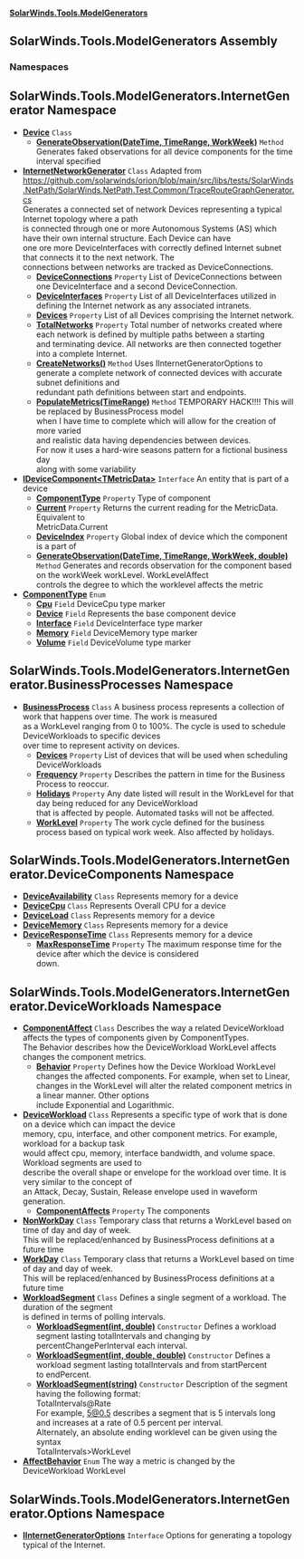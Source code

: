 #### [SolarWinds.Tools.ModelGenerators](index.md 'index')

## SolarWinds.Tools.ModelGenerators Assembly
### Namespaces

<a name='SolarWinds.Tools.ModelGenerators.InternetGenerator'></a>

## SolarWinds.Tools.ModelGenerators.InternetGenerator Namespace
- **[Device](Device.md 'SolarWinds.Tools.ModelGenerators.InternetGenerator.Device')** `Class`
  - **[GenerateObservation(DateTime, TimeRange, WorkWeek)](Device.GenerateObservation(DateTime,TimeRange,WorkWeek).md 'SolarWinds.Tools.ModelGenerators.InternetGenerator.Device.GenerateObservation(System.DateTime, SolarWinds.Tools.DataGeneration.Helpers.Models.TimeRange, SolarWinds.Tools.ModelGenerators.InternetGenerator.DeviceWorkloads.WorkWeek)')** `Method` Generates faked observations for all device components for the time interval specified
- **[InternetNetworkGenerator](InternetNetworkGenerator.md 'SolarWinds.Tools.ModelGenerators.InternetGenerator.InternetNetworkGenerator')** `Class` Adapted from  
  https://github.com/solarwinds/orion/blob/main/src/libs/tests/SolarWinds.NetPath/SolarWinds.NetPath.Test.Common/TraceRouteGraphGenerator.cs  
  Generates a connected set of network Devices representing a typical Internet topology where a path  
  is connected through one or more Autonomous Systems (AS) which have their own internal structure. Each Device can have  
  one ore more DeviceInterfaces with correctly defined Internet subnet that connects it to  the next network. The  
  connections between networks are tracked as DeviceConnections.
  - **[DeviceConnections](InternetNetworkGenerator.DeviceConnections.md 'SolarWinds.Tools.ModelGenerators.InternetGenerator.InternetNetworkGenerator.DeviceConnections')** `Property` List of DeviceConnections between one DeviceInterface and a second DeviceConnection.
  - **[DeviceInterfaces](InternetNetworkGenerator.DeviceInterfaces.md 'SolarWinds.Tools.ModelGenerators.InternetGenerator.InternetNetworkGenerator.DeviceInterfaces')** `Property` List of all DeviceInterfaces utilized in defining the Internet network as any associated intranets.
  - **[Devices](InternetNetworkGenerator.Devices.md 'SolarWinds.Tools.ModelGenerators.InternetGenerator.InternetNetworkGenerator.Devices')** `Property` List of all Devices comprising the Internet network.
  - **[TotalNetworks](InternetNetworkGenerator.TotalNetworks.md 'SolarWinds.Tools.ModelGenerators.InternetGenerator.InternetNetworkGenerator.TotalNetworks')** `Property` Total number of networks created where each network is defined by multiple paths between a starting  
    and terminating device. All networks are then connected together into a complete Internet.
  - **[CreateNetworks()](InternetNetworkGenerator.CreateNetworks().md 'SolarWinds.Tools.ModelGenerators.InternetGenerator.InternetNetworkGenerator.CreateNetworks()')** `Method` Uses IInternetGeneratorOptions to generate a complete network of connected devices with accurate subnet definitions and  
    redundant path definitions between start and endpoints.
  - **[PopulateMetrics(TimeRange)](InternetNetworkGenerator.PopulateMetrics(TimeRange).md 'SolarWinds.Tools.ModelGenerators.InternetGenerator.InternetNetworkGenerator.PopulateMetrics(SolarWinds.Tools.DataGeneration.Helpers.Models.TimeRange)')** `Method` TEMPORARY HACK!!!! This will be replaced by BusinessProcess model  
    when I have time to complete which will allow for the creation of more varied  
    and realistic data having dependencies between devices.  
    For now it uses a hard-wire seasons pattern for a fictional business day  
    along with some variability
- **[IDeviceComponent&lt;TMetricData&gt;](IDeviceComponent_TMetricData_.md 'SolarWinds.Tools.ModelGenerators.InternetGenerator.IDeviceComponent<TMetricData>')** `Interface` An entity that is part of a device
  - **[ComponentType](IDeviceComponent_TMetricData_.ComponentType.md 'SolarWinds.Tools.ModelGenerators.InternetGenerator.IDeviceComponent<TMetricData>.ComponentType')** `Property` Type of component
  - **[Current](IDeviceComponent_TMetricData_.Current.md 'SolarWinds.Tools.ModelGenerators.InternetGenerator.IDeviceComponent<TMetricData>.Current')** `Property` Returns the current reading for the MetricData. Equivalent to  
    MetricData.Current
  - **[DeviceIndex](IDeviceComponent_TMetricData_.DeviceIndex.md 'SolarWinds.Tools.ModelGenerators.InternetGenerator.IDeviceComponent<TMetricData>.DeviceIndex')** `Property` Global index of device which the component is a part of
  - **[GenerateObservation(DateTime, TimeRange, WorkWeek, double)](IDeviceComponent_TMetricData_.GenerateObservation(DateTime,TimeRange,WorkWeek,double).md 'SolarWinds.Tools.ModelGenerators.InternetGenerator.IDeviceComponent<TMetricData>.GenerateObservation(System.DateTime, SolarWinds.Tools.DataGeneration.Helpers.Models.TimeRange, SolarWinds.Tools.ModelGenerators.InternetGenerator.DeviceWorkloads.WorkWeek, double)')** `Method` Generates and records observation for the component based on the workWeek workLevel. WorkLevelAffect  
    controls the degree to which the worklevel affects the metric
- **[ComponentType](ComponentType.md 'SolarWinds.Tools.ModelGenerators.InternetGenerator.ComponentType')** `Enum`
  - **[Cpu](ComponentType.md#SolarWinds.Tools.ModelGenerators.InternetGenerator.ComponentType.Cpu 'SolarWinds.Tools.ModelGenerators.InternetGenerator.ComponentType.Cpu')** `Field` DeviceCpu type marker
  - **[Device](ComponentType.md#SolarWinds.Tools.ModelGenerators.InternetGenerator.ComponentType.Device 'SolarWinds.Tools.ModelGenerators.InternetGenerator.ComponentType.Device')** `Field` Represents the base component device
  - **[Interface](ComponentType.md#SolarWinds.Tools.ModelGenerators.InternetGenerator.ComponentType.Interface 'SolarWinds.Tools.ModelGenerators.InternetGenerator.ComponentType.Interface')** `Field` DeviceInterface type marker
  - **[Memory](ComponentType.md#SolarWinds.Tools.ModelGenerators.InternetGenerator.ComponentType.Memory 'SolarWinds.Tools.ModelGenerators.InternetGenerator.ComponentType.Memory')** `Field` DeviceMemory type marker
  - **[Volume](ComponentType.md#SolarWinds.Tools.ModelGenerators.InternetGenerator.ComponentType.Volume 'SolarWinds.Tools.ModelGenerators.InternetGenerator.ComponentType.Volume')** `Field` DeviceVolume type marker

<a name='SolarWinds.Tools.ModelGenerators.InternetGenerator.BusinessProcesses'></a>

## SolarWinds.Tools.ModelGenerators.InternetGenerator.BusinessProcesses Namespace
- **[BusinessProcess](BusinessProcess.md 'SolarWinds.Tools.ModelGenerators.InternetGenerator.BusinessProcesses.BusinessProcess')** `Class` A business process represents a collection of work that happens over time. The work is measured  
  as a WorkLevel ranging from 0 to 100%. The cycle is used to schedule DeviceWorkloads to specific devices  
  over time to represent activity on devices.
  - **[Devices](BusinessProcess.Devices.md 'SolarWinds.Tools.ModelGenerators.InternetGenerator.BusinessProcesses.BusinessProcess.Devices')** `Property` List of devices that will be used when scheduling DeviceWorkloads
  - **[Frequency](BusinessProcess.Frequency.md 'SolarWinds.Tools.ModelGenerators.InternetGenerator.BusinessProcesses.BusinessProcess.Frequency')** `Property` Describes the pattern in time for the Business Process to reoccur.
  - **[Holidays](BusinessProcess.Holidays.md 'SolarWinds.Tools.ModelGenerators.InternetGenerator.BusinessProcesses.BusinessProcess.Holidays')** `Property` Any date listed will result in the WorkLevel for that day being reduced for any DeviceWorkload  
    that is affected by people. Automated tasks will not be affected.
  - **[WorkLevel](BusinessProcess.WorkLevel.md 'SolarWinds.Tools.ModelGenerators.InternetGenerator.BusinessProcesses.BusinessProcess.WorkLevel')** `Property` The work cycle defined for the business process based on typical work week. Also affected by holidays.

<a name='SolarWinds.Tools.ModelGenerators.InternetGenerator.DeviceComponents'></a>

## SolarWinds.Tools.ModelGenerators.InternetGenerator.DeviceComponents Namespace
- **[DeviceAvailability](DeviceAvailability.md 'SolarWinds.Tools.ModelGenerators.InternetGenerator.DeviceComponents.DeviceAvailability')** `Class` Represents memory for a device
- **[DeviceCpu](DeviceCpu.md 'SolarWinds.Tools.ModelGenerators.InternetGenerator.DeviceComponents.DeviceCpu')** `Class` Represents Overall CPU for a device
- **[DeviceLoad](DeviceLoad.md 'SolarWinds.Tools.ModelGenerators.InternetGenerator.DeviceComponents.DeviceLoad')** `Class` Represents memory for a device
- **[DeviceMemory](DeviceMemory.md 'SolarWinds.Tools.ModelGenerators.InternetGenerator.DeviceComponents.DeviceMemory')** `Class` Represents memory for a device
- **[DeviceResponseTime](DeviceResponseTime.md 'SolarWinds.Tools.ModelGenerators.InternetGenerator.DeviceComponents.DeviceResponseTime')** `Class` Represents memory for a device
  - **[MaxResponseTime](DeviceResponseTime.MaxResponseTime.md 'SolarWinds.Tools.ModelGenerators.InternetGenerator.DeviceComponents.DeviceResponseTime.MaxResponseTime')** `Property` The maximum response time for the device after which the device is considered  
    down.

<a name='SolarWinds.Tools.ModelGenerators.InternetGenerator.DeviceWorkloads'></a>

## SolarWinds.Tools.ModelGenerators.InternetGenerator.DeviceWorkloads Namespace
- **[ComponentAffect](ComponentAffect.md 'SolarWinds.Tools.ModelGenerators.InternetGenerator.DeviceWorkloads.ComponentAffect')** `Class` Describes the way a related DeviceWorkload affects the types of components given by ComponentTypes.  
  The Behavior describes how the DeviceWorkload WorkLevel affects changes the component metrics.
  - **[Behavior](ComponentAffect.Behavior.md 'SolarWinds.Tools.ModelGenerators.InternetGenerator.DeviceWorkloads.ComponentAffect.Behavior')** `Property` Defines how the Device Workload WorkLevel changes the affected components. For example, when set to Linear,  
    changes in the WorkLevel will alter the related component metrics in a linear manner. Other options  
    include Exponential and Logarithmic.
- **[DeviceWorkload](DeviceWorkload.md 'SolarWinds.Tools.ModelGenerators.InternetGenerator.DeviceWorkloads.DeviceWorkload')** `Class` Represents a specific type of work that is done on a device which can impact the device  
  memory, cpu, interface, and other component metrics. For example, workload for a backup task  
  would affect cpu, memory, interface bandwidth, and volume space. Workload segments  are used to  
  describe the overall shape or envelope for the workload over time. It is very similar to the concept of  
  an Attack, Decay, Sustain, Release envelope used in waveform generation.
  - **[ComponentAffects](DeviceWorkload.ComponentAffects.md 'SolarWinds.Tools.ModelGenerators.InternetGenerator.DeviceWorkloads.DeviceWorkload.ComponentAffects')** `Property` The components
- **[NonWorkDay](NonWorkDay.md 'SolarWinds.Tools.ModelGenerators.InternetGenerator.DeviceWorkloads.NonWorkDay')** `Class` Temporary class that returns a WorkLevel based on time of day and day of week.  
  This will be replaced/enhanced by BusinessProcess definitions at a future time
- **[WorkDay](WorkDay.md 'SolarWinds.Tools.ModelGenerators.InternetGenerator.DeviceWorkloads.WorkDay')** `Class` Temporary class that returns a WorkLevel based on time of day and day of week.  
  This will be replaced/enhanced by BusinessProcess definitions at a future time
- **[WorkloadSegment](WorkloadSegment.md 'SolarWinds.Tools.ModelGenerators.InternetGenerator.DeviceWorkloads.WorkloadSegment')** `Class` Defines a single segment of a workload. The duration of the segment  
  is defined in terms of polling intervals.
  - **[WorkloadSegment(int, double)](WorkloadSegment.WorkloadSegment(int,double).md 'SolarWinds.Tools.ModelGenerators.InternetGenerator.DeviceWorkloads.WorkloadSegment.WorkloadSegment(int, double)')** `Constructor` Defines a workload segment lasting totalIntervals and changing by  
    percentChangePerInterval each interval.
  - **[WorkloadSegment(int, double, double)](WorkloadSegment.WorkloadSegment(int,double,double).md 'SolarWinds.Tools.ModelGenerators.InternetGenerator.DeviceWorkloads.WorkloadSegment.WorkloadSegment(int, double, double)')** `Constructor` Defines a workload segment lasting totalIntervals and from startPercent  
    to endPercent.
  - **[WorkloadSegment(string)](WorkloadSegment.WorkloadSegment(string).md 'SolarWinds.Tools.ModelGenerators.InternetGenerator.DeviceWorkloads.WorkloadSegment.WorkloadSegment(string)')** `Constructor` Description of the segment having the following format:  
    TotalIntervals@Rate  
    For example, 5@0.5 describes a segment that is 5 intervals long  
    and increases at a rate of 0.5 percent per interval.  
    Alternately, an absolute ending worklevel can be given using the syntax  
    TotalIntervals>WorkLevel
- **[AffectBehavior](AffectBehavior.md 'SolarWinds.Tools.ModelGenerators.InternetGenerator.DeviceWorkloads.AffectBehavior')** `Enum` The way a metric is changed by the DeviceWorkload WorkLevel

<a name='SolarWinds.Tools.ModelGenerators.InternetGenerator.Options'></a>

## SolarWinds.Tools.ModelGenerators.InternetGenerator.Options Namespace
- **[IInternetGeneratorOptions](IInternetGeneratorOptions.md 'SolarWinds.Tools.ModelGenerators.InternetGenerator.Options.IInternetGeneratorOptions')** `Interface` Options for generating a topology typical of the Internet.